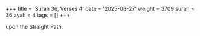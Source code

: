 +++
title = 'Surah 36, Verses 4'
date = '2025-08-27'
weight = 3709
surah = 36
ayah = 4
tags = []
+++

upon the Straight Path.